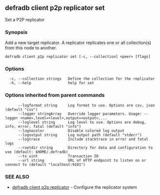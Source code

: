 ## defradb client p2p replicator set

Set a P2P replicator

### Synopsis

Add a new target replicator.
A replicator replicates one or all collection(s) from this node to another.


```
defradb client p2p replicator set [-c, --collection] <peer> [flags]
```

### Options

```
  -c, --collection strings   Define the collection for the replicator
  -h, --help                 help for set
```

### Options inherited from parent commands

```
      --logformat string     Log format to use. Options are csv, json (default "csv")
      --logger stringArray   Override logger parameters. Usage: --logger <name>,level=<level>,output=<output>,...
      --loglevel string      Log level to use. Options are debug, info, error, fatal (default "info")
      --lognocolor           Disable colored log output
      --logoutput string     Log output path (default "stderr")
      --logtrace             Include stacktrace in error and fatal logs
      --rootdir string       Directory for data and configuration to use (default: $HOME/.defradb)
      --tx uint              Transaction ID
      --url string           URL of HTTP endpoint to listen on or connect to (default "localhost:9181")
```

### SEE ALSO

* [defradb client p2p replicator](defradb_client_p2p_replicator.md)	 - Configure the replicator system

